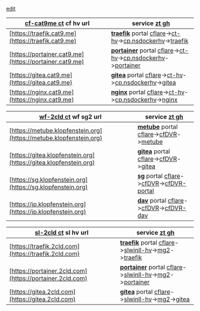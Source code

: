 [edit](https://github.com/2cld/2cld/edit/master/docs/quick.md)

| [cf-cat9me ct](https://one.dash.cloudflare.com/830c41d5976453f0c03f34d4f765b229/networks/tunnels) cf hv url | service [zt gh](https://my.zerotier.com/network/d5e5fb65371eb4a4) |
|---|---|
| [https://traefik.cat9.me](https://traefik.cat9.me) | [__traefik__](https://netstack.org/docs/lan/compute/docker/docker-portal-cloudflare-traefik-install) portal [cflare](https://dash.cloudflare.com/)->[ct-hv](10.147.17.219)->[cp.nsdockerhv](https://10.147.17.176:9090/)->[traefik](172.18.0.2) |
| [https://portainer.cat9.me](https://portainer.cat9.me) | [__portainer__](https://netstack.org/docs/lan/compute/docker/docker-portal-portainer) portal [cflare](https://dash.cloudflare.com/)->[ct-hv](10.147.17.219)->[cp.nsdockerhv](https://10.147.17.176:9090/)->[portainer](172.18.0.7) |
| [https://gitea.cat9.me](https://gitea.cat9.me) | [__gitea__](https://netstack.org/docs/lan/compute/docker/docker-portal-gitea) portal [cflare](https://dash.cloudflare.com/)->[ct-hv](10.147.17.219)->[cp.nsdockerhv](https://10.147.17.176:9090/)->[gitea](172.18.0.6) |
| [https://nginx.cat9.me](https://nginx.cat9.me) | [__nginx__](https://netstack.org/docs/lan/compute/docker/docker-portal-nginx) portal [cflare](https://dash.cloudflare.com/)->[ct-hv](10.147.17.219)->[cp.nsdockerhv](https://10.147.17.176:9090/)->[nginx](172.18.0.4) |

| [wf-2cld ct](https://one.dash.cloudflare.com/830c41d5976453f0c03f34d4f765b229/networks/tunnels) wf sg2 url | service [zt gh](https://my.zerotier.com/network/d5e5fb65371eb4a4) |
|---|---|
| [https://metube.klopfenstein.org](https://metube.klopfenstein.org) | [__metube__](https://netstack.org/docs/lan/compute/docker/docker-portal-metube) portal [cflare](https://dash.cloudflare.com/)->[cfDVR](https://10.147.17.209:5000)->[metube](http://192.168.9.2:8081) |
| [https://gitea.klopfenstein.org](https://gitea.klopfenstein.org) | [__gitea__](https://netstack.org/docs/lan/compute/docker/docker-portal-gitea) portal [cflare](https://dash.cloudflare.com/)->[cfDVR](https://10.147.17.209:5000)->[gitea](http://192.168.9.2:3000) |
| [https://sg.klopfenstein.org](https://sg.klopfenstein.org) | [__sg__](https://netstack.org/docs/lan/storage/synology) portal [cflare](https://dash.cloudflare.com/)->[cfDVR](https://10.147.17.209:5000)->[cfDVR-portal](http://192.168.9.2:5000) |
| [https://jp.klopfenstein.org](https://jp.klopfenstein.org) | [__dav__](https://netstack.org/docs/lan/storage/synology) portal [cflare](https://dash.cloudflare.com/)->[cfDVR](https://10.147.17.209:5000)->[cfDVR-dav](http://192.168.9.2:5005) |


| [sl-2cld ct](https://one.dash.cloudflare.com/830c41d5976453f0c03f34d4f765b229/networks/tunnels) sl hv url | service [zt gh](https://my.zerotier.com/network/d5e5fb65371eb4a4) |
|---|---|
| [https://traefik.2cld.com](https://traefik.2cld.com) |  [__traefik__](https://netstack.org/docs/lan/compute/docker/docker-portal-cloudflare-traefik-install) portal [cflare](https://dash.cloudflare.com/)->[slwinll-hv](10.147.17.219)->[mg2](10.147.17.135)->[traefik](172.18.0.??) |
| [https://portainer.2cld.com](https://portainer.2cld.com) | [__portainer__](https://netstack.org/docs/lan/compute/docker/docker-portal-portainer) portal [cflare](https://dash.cloudflare.com/)->[slwinll-hv](10.147.17.219)->[mg2](10.147.17.135)->[portainer](172.18.0.??) |
| [https://gitea.2cld.com](https://gitea.2cld.com) | [__gitea__](https://netstack.org/docs/lan/compute/docker/docker-portal-gitea) portal  [cflare](https://dash.cloudflare.com/)->[slwinll-hv](10.147.17.198)->[mg2](10.147.17.135)->[gitea](172.18.0.??) |

